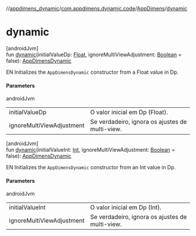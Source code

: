 //[appdimens_dynamic](../../../index.md)/[com.appdimens.dynamic.code](../index.md)/[AppDimens](index.md)/[dynamic](dynamic.md)

# dynamic

[androidJvm]\
fun [dynamic](dynamic.md)(initialValueDp: [Float](https://kotlinlang.org/api/core/kotlin-stdlib/kotlin/-float/index.html), ignoreMultiViewAdjustment: [Boolean](https://kotlinlang.org/api/core/kotlin-stdlib/kotlin/-boolean/index.html) = false): [AppDimensDynamic](../-app-dimens-dynamic/index.md)

EN Initializes the `AppDimensDynamic` constructor from a Float value in Dp.

#### Parameters

androidJvm

| | |
|---|---|
| initialValueDp | O valor inicial em Dp (Float). |
| ignoreMultiViewAdjustment | Se verdadeiro, ignora os ajustes de multi-view. |

[androidJvm]\
fun [dynamic](dynamic.md)(initialValueInt: [Int](https://kotlinlang.org/api/core/kotlin-stdlib/kotlin/-int/index.html), ignoreMultiViewAdjustment: [Boolean](https://kotlinlang.org/api/core/kotlin-stdlib/kotlin/-boolean/index.html) = false): [AppDimensDynamic](../-app-dimens-dynamic/index.md)

EN Initializes the `AppDimensDynamic` constructor from an Int value in Dp.

#### Parameters

androidJvm

| | |
|---|---|
| initialValueInt | O valor inicial em Dp (Int). |
| ignoreMultiViewAdjustment | Se verdadeiro, ignora os ajustes de multi-view. |